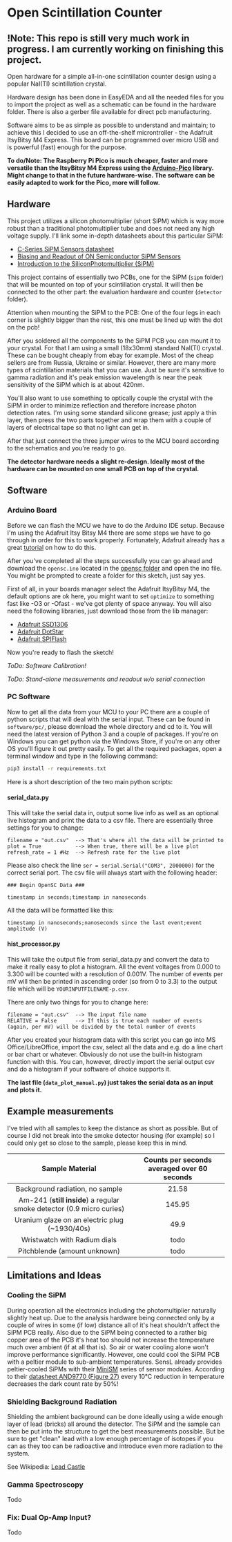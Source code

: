 # Open Scintillation Counter

## !Note: This repo is still very much work in progress. I am currently working on finishing this project.

Open hardware for a simple all-in-one scintillation counter design using a popular NaI(Tl) scintillation crystal.

Hardware design has been done in EasyEDA and all the needed files for you to import the project as well as
a schematic can be found in the hardware folder. There is also a gerber file available for direct pcb manufacturing.

Software aims to be as simple as possible to understand and maintain; to achieve this I decided to use an off-the-shelf
microntroller - the Adafruit ItsyBitsy M4 Express. This board can be programmed over micro USB and is powerful (fast)
enough for the purpose.

**To do/Note: The Raspberry Pi Pico is much cheaper, faster and more versatile than the ItsyBitsy M4 Express using the [Arduino-Pico](https://github.com/earlephilhower/arduino-pico) library. Might change to that in the future hardware-wise. The software can be easily adapted to work for the Pico, more will follow.**

## Hardware

This project utilizes a silicon photomultiplier (short SiPM) which is way more robust than a traditional photomultiplier tube and does not need any high voltage supply. I'll link some in-depth datasheets about this particular SiPM:

* [C-Series SiPM Sensors datasheet](https://www.mouser.at/datasheet/2/308/MICROC-SERIES-D-1489614.pdf)
* [Biasing and Readout of ON Semiconductor SiPM Sensors](https://www.onsemi.com/pub/Collateral/AND9782-D.PDF)
* [Introduction to the SiliconPhotomultiplier (SiPM)](https://www.onsemi.com/pub/Collateral/AND9770-D.PDF)

This project contains of essentially two PCBs, one for the SiPM (`sipm` folder) that will be mounted on top of your scintillation crystal.
It will then be connected to the other part: the evaluation hardware and counter (`detector` folder).

Attention when mounting the SiPM to the PCB: One of the four legs in each corner is slightly bigger than the rest, this one must be lined up with the dot on the pcb!

After you soldered all the components to the SiPM PCB you can mount it to your crystal. For that I am using a small (18x30mm) standard NaI(Tl) crystal.
These can be bought cheaply from ebay for example. Most of the cheap sellers are from Russia, Ukraine or similar.
However, there are many more types of scintillation materials that you can use. Just be sure it's sensitive to gamma radiation and it's peak emission wavelength
is near the peak sensitivity of the SiPM which is at about 420nm.

You'll also want to use something to optically couple the crystal with the SiPM in order to minimize reflection and therefore increase photon detection rates.
I'm using some standard silicone grease; just apply a thin layer, then press the two parts together and wrap them with a couple of layers of electrical tape so that
no light can get in.

After that just connect the three jumper wires to the MCU board according to the schematics and you're ready to go.

__The detector hardware needs a slight re-design. Ideally most of the hardware can be mounted on one small PCB on top of the crystal.__

## Software

### Arduino Board

Before we can flash the MCU we have to do the Arduino IDE setup. Because I'm using the Adafruit Itsy Bitsy M4 there are some steps we have to go through
in order for this to work properly. Fortunately, Adafruit already has a great [tutorial](https://learn.adafruit.com/introducing-adafruit-itsybitsy-m4/setup)
on how to do this.

After you've completed all the steps successfully you can go ahead and download the `opensc.ino` located in the [opensc folder](software/microcontroller/) and open
the ino file. You might be prompted to create a folder for this sketch, just say yes.

First of all, in your boards manager select the Adafruit ItsyBitsy M4, the default options are ok here, you might want to set `optimize` to something fast like -O3 or -Ofast - we've got plenty of space anyway. You will also need the following libraries, just download those from the lib manager:

* [Adafruit SSD1306](https://github.com/adafruit/Adafruit_SSD1306)
* [Adafruit DotStar](https://github.com/adafruit/Adafruit_DotStar)
* [Adafruit SPIFlash](https://github.com/adafruit/Adafruit_SPIFlash)

Now you're ready to flash the sketch!

_ToDo: Software Calibration!_

_ToDo: Stand-alone measurements and readout w/o serial connection_

### PC Software

Now to get all the data from your MCU to your PC there are a couple of python scripts that will deal with the serial input. These can be found in `software/pc/`, 
please download the whole directory and cd to it. You will need the latest version of Python 3 and a couple of packages.
If you're on Windows you can get python via the Windows Store, if you're on any other OS you'll figure it out pretty easily.
To get all the required packages, open a terminal window and type in the following command:

```bash
pip3 install -r requirements.txt
```

Here is a short description of the two main python scripts:

#### serial_data.py

This will take the serial data in, output some live info as well as an optional live histogram and print the data to a csv file.
There are essentially three settings for you to change:

```text
filename = "out.csv"  --> That's where all the data will be printed to
plot = True           --> When true, there will be a live plot
refresh_rate = 1 #Hz  --> Refresh rate for the live plot
```

Please also check the line `ser = serial.Serial("COM3", 2000000)` for the correct serial port.
The csv file will always start with the following header:

```text
### Begin OpenSC Data ###

timestamp in seconds;timestamp in nanoseconds

```

All the data will be formatted like this:

```text
timestamp in nanoseconds;nanoseconds since the last event;event amplitude (V)
```

#### hist_processor.py

This will take the output file from serial_data.py and convert the data to make it really easy to plot a histogram.
All the event voltages from 0.000 to 3.300 will be counted with a resolution of 0.001V. The number of events per mV will then be printed in ascending order (so from 0 to 3.3) to the output file which will be `YOURINPUTFILENAME-p.csv`.

There are only two things for you to change here:

```text
filename = "out.csv"  --> The input file name
RELATIVE = False      --> If this is true each number of events (again, per mV) will be divided by the total number of events
```

After you created your histogram data with this script you can go into MS Office/LibreOffice, import the csv, select all the data and e.g. do a line chart or bar chart or whatever. Obviously do not use the built-in histogram function with this. You can, however, directly import the serial output csv and do a histogram if your software of choice supports it.

**The last file (`data_plot_manual.py`) just takes the serial data as an input and plots it.**

## Example measurements

I've tried with all samples to keep the distance as short as possible. But of course I did not break into the smoke detector housing (for example) so I could only get so close to the sample, please keep this in mind.

|Sample Material|Counts per seconds averaged over 60 seconds|
|:------:|:-----------------------------------------:|
|Background radiation, no sample|21.58|
|Am-241 (**still inside**) a regular smoke detector (0.9 micro curies)|145.95|
|Uranium glaze on an electric plug (~1930/40s)|49.9|
|Wristwatch with Radium dials|todo|
|Pitchblende (amount unknown)|todo|


## Limitations and Ideas

### Cooling the SiPM

During operation all the electronics including the photomultiplier naturally slightly heat up. Due to the analysis hardware being connected only by a couple of wires in some (if low) distance all of it's heat shouldn't affect the SiPM PCB really. Also due to the SiPM being connected to a rather big copper area of the PCB it's heat too should not increase the temperature much over ambient (if at all that is). So air or water cooling alone won't improve performance significantly. However, one could cool the SiPM PCB with a peltier module to sub-ambient temperatures. SensL already provides peltier-cooled SiPMs with their [MiniSM](https://www.sensl.com/downloads/ds/DS-MiniSM.pdf) series of sensor modules. According to their [datasheet AND9770 (Figure 27)](https://www.onsemi.com/pub/Collateral/AND9770-D.PDF) every 10°C reduction in temperature decreases the dark count rate by 50%!

### Shielding Background Radiation

Shielding the ambient background can be done ideally using a wide enough layer of lead (bricks) all around the detector. The SiPM and the sample can then be put into the structure to get the best measurements possible. But be sure to get "clean" lead with a low enough percentage of isotopes if you can as they too can be radioactive and introduce even more radiation to the system.

See Wikipedia: [Lead Castle](https://en.wikipedia.org/w/index.php?title=Lead_castle&oldid=991799816)

### Gamma Spectroscopy

Todo

### Fix: Dual Op-Amp Input? 

Todo
